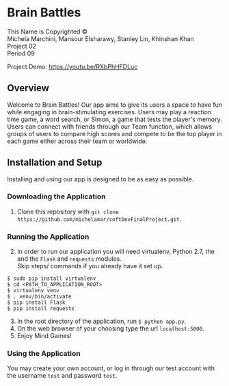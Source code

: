 # Brain Battles
This Name is Copyrighted &copy; <br>
Michela Marchini, Mansour Elsharawy, Stanley Lin, Khinshan Khan <br>
Project 02 <br>
Period 09 <br>

Project Demo: https://youtu.be/RXbPhHFDLuc

## Overview
Welcome to Brain Battles! Our app aims to give its users a space to have fun while engaging in brain-stimulating exercises. Users may play a reaction time game, a word search, or Simon, a game that tests the player's memory. Users can connect with friends through our Team function, which allows groups of users to compare high scores and compete to be the top player in each game either across their team or worldwide.

## Installation and Setup
 Installing and using our app is designed to be as easy as possible.
 
### Downloading the Application
1. Clone this repository with `git clone https://github.com/michelamar/softDevFinalProject.git`.

### Running the Application
2. In order to run our application you will need virtualenv, Python 2.7, the and the `Flask` and `requests` modules. <br>
   Skip steps/ commands if you already have it set up.
```
$ sudo pip install virtualenv
$ cd <PATH_TO_APPLICATION_ROOT>
$ virtualenv venv
$ . venv/bin/activate
$ pip install Flask
$ pip install requests
```
3. In the root directory of the application, run `$ python app.py`.
4. On the web browser of your choosing type the url `localhost:5000`.
5. Enjoy Mind Games!

### Using the Application
You may create your own account, or log in through our test account with the username `test` and password `test`.
